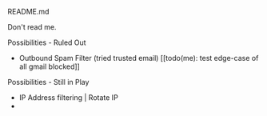 README.md

Don't read me.

Possibilities - Ruled Out
* Outbound Spam Filter (tried trusted email) [[todo(me): test edge-case of all gmail blocked]]

Possibilities - Still in Play 
* IP Address filtering | Rotate IP
* 